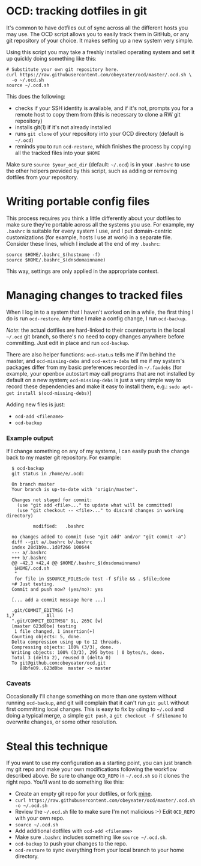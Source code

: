# OCD: tracking dotfiles in git

It's common to have dotfiles out of sync across all the different hosts
you may use. The OCD script allows you to easily track them in GitHub,
or any git repository of your choice. It makes setting up a new system
very simple.

Using this script you may take a freshly installed operating system and
set it up quickly doing something like this:

    # Substitute your own git repository here.
    curl https://raw.githubusercontent.com/obeyeater/ocd/master/.ocd.sh \
      -o ~/.ocd.sh
    source ~/.ocd.sh

This does the following:

  * checks if your SSH identity is available, and if it's not, prompts you
    for a remote host to copy them from (this is necessary to clone a RW
    git repository)
  * installs git(1) if it's not already installed
  * runs `git clone` of your repository into your OCD directory (default is
    `~/.ocd`)
  * reminds you to run `ocd-restore`, which finishes the process by copying
    all the tracked files into your `$HOME`

Make sure `source $your_ocd_dir` (default: `~/.ocd`) is in your `.bashrc`
to use the other helpers provided by this script, such as adding or removing
dotfiles from your repository.

# Writing portable config files

This process requires you think a little differently about your dotfiles to
make sure they're portable across all the systems you use. For example, my
`.bashrc` is suitable for every system I use, and I put domain-centric 
customizations (for example, hosts I use at work) in a separate file. Consider
these lines, which I include at the end of my `.bashrc`:

    source $HOME/.bashrc_$(hostname -f)
    source $HOME/.bashrc_$(dnsdomainname)

This way, settings are only applied in the appropriate context.

# Managing changes to tracked files

When I log in to a system that I haven't worked on in a while, the first
thing I do is run `ocd-restore`. Any time I make a config change, I run
`ocd-backup`. 

*Note*: the actual dotfiles are hard-linked to their counterparts in the local
`~/.ocd` git branch, so there's no need to copy changes anywhere before
committing. Just edit in place and run `ocd-backup`.

There are also helper functions: `ocd-status` tells me if I'm behind the
master, and `ocd-missing-debs` and `ocd-extra-debs` tell me if my system's
packages differ from my basic preferences recorded in `~/.favdebs` (for
example, your openbox autostart may call programs that are not installed
by default on a new system; `ocd-missing-debs` is just a very simple way
to record these dependencies and make it easy to install them, e.g.:
`sudo apt-get install $(ocd-missing-debs)`)

Adding new files is just:
  * `ocd-add <filename>`
  * `ocd-backup`

### Example output

If I change something on any of my systems, I can easily push the change
back to my master git repository. For example:
```
  $ ocd-backup 
  git status in /home/e/.ocd:

  On branch master
  Your branch is up-to-date with 'origin/master'.

  Changes not staged for commit:
    (use "git add <file>..." to update what will be committed)
    (use "git checkout -- <file>..." to discard changes in working directory)

          modified:   .bashrc

  no changes added to commit (use "git add" and/or "git commit -a")
  diff --git a/.bashrc b/.bashrc
  index 28d1b9a..1d8f266 100644
  --- a/.bashrc
  +++ b/.bashrc
  @@ -42,3 +42,4 @@ $HOME/.bashrc_$(dnsdomainname)
   $HOME/.ocd.sh
   "
   for file in $SOURCE_FILES;do test -f $file && . $file;done
  +# Just testing.
  Commit and push now? (yes/no): yes

  [... add a commit message here ...]

  .git/COMMIT_EDITMSG [+]                                                                                                              1,7            All
  ".git/COMMIT_EDITMSG" 9L, 265C [w]                                                                                                        
  [master 623d0be] testing
   1 file changed, 1 insertion(+)
  Counting objects: 5, done.
  Delta compression using up to 12 threads.
  Compressing objects: 100% (3/3), done.
  Writing objects: 100% (3/3), 295 bytes | 0 bytes/s, done.
  Total 3 (delta 2), reused 0 (delta 0)
  To git@github.com:obeyeater/ocd.git
     88bfe09..623d0be  master -> master
```

### Caveats

Occasionally I'll change something on more than one system without
running `ocd-backup`, and git will complain that it can't run `git pull`
without first committing local changes. This is easy to fix by `cd`ing to
`~/.ocd` and doing a typical merge, a simple `git push`, a `git checkout
-f $filename` to overwrite changes, or some other resolution.

# Steal this technique

If you want to use my configuration as a starting point, you can just
branch my git repo and make your own modifications following the workflow
described above. Be sure to change `OCD_REPO` in `~/.ocd.sh` so it clones
the right repo. You'll want to do something like this:

  * Create an empty git repo for your dotfiles, or fork [mine](https://github.com/obeyeater/ocd).
  * `curl https://raw.githubusercontent.com/obeyeater/ocd/master/.ocd.sh -o ~/.ocd.sh`
  * Review the `~/.ocd.sh` file to make sure I'm not malicious :-) Edit `OCD_REPO` with your own repo.
  * `source ~/.ocd.sh`
  * Add additional dotfiles with `ocd-add <filename>`
  * Make sure `.bashrc` includes something like `source ~/.ocd.sh`.
  * `ocd-backup` to push your changes to the repo.
  * `ocd-restore` to sync everything from your local branch to your home directory.
